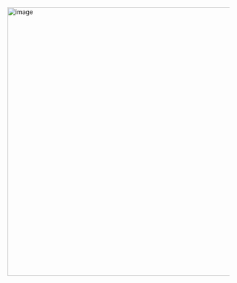 <img width="966" height="609" alt="image" src="https://github.com/user-attachments/assets/f383f86a-0430-4fb1-880f-707d10607004" />
